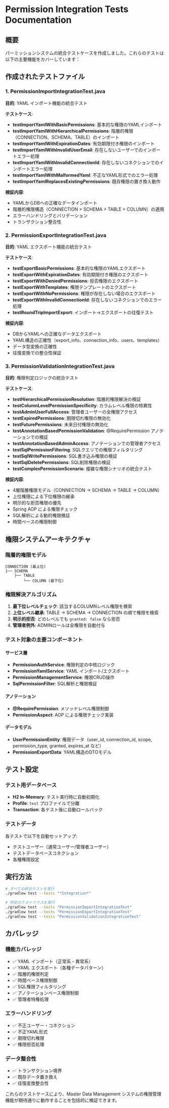 # Permission Integration Tests Documentation

## 概要

パーミッションシステムの統合テストケースを作成しました。これらのテストは以下の主要機能をカバーしています：

## 作成されたテストファイル

### 1. PermissionImportIntegrationTest.java
**目的**: YAML インポート機能の統合テスト

**テストケース**:
- **testImportYamlWithBasicPermissions**: 基本的な権限のYAMLインポート
- **testImportYamlWithHierarchicalPermissions**: 階層的権限（CONNECTION、SCHEMA、TABLE）のインポート
- **testImportYamlWithExpirationDates**: 有効期限付き権限のインポート
- **testImportYamlWithInvalidUserEmail**: 存在しないユーザーでのインポートエラー処理
- **testImportYamlWithInvalidConnectionId**: 存在しないコネクションでのインポートエラー処理
- **testImportYamlWithMalformedYaml**: 不正なYAML形式でのエラー処理
- **testImportYamlReplacesExistingPermissions**: 既存権限の置き換え動作

**検証内容**:
- YAMLからDBへの正確なデータインポート
- 階層的権限構造（CONNECTION > SCHEMA > TABLE > COLUMN）の適用
- エラーハンドリングとバリデーション
- トランザクション整合性

### 2. PermissionExportIntegrationTest.java
**目的**: YAML エクスポート機能の統合テスト

**テストケース**:
- **testExportBasicPermissions**: 基本的な権限のYAMLエクスポート
- **testExportWithExpirationDates**: 有効期限付き権限のエクスポート
- **testExportWithDeniedPermissions**: 拒否権限のエクスポート
- **testExportWithTemplates**: 権限テンプレートのエクスポート
- **testExportWithNoPermissions**: 権限が存在しない場合のエクスポート
- **testExportWithInvalidConnectionId**: 存在しないコネクションでのエラー処理
- **testRoundTripImportExport**: インポート→エクスポートの往復テスト

**検証内容**:
- DBからYAMLへの正確なデータエクスポート
- YAML構造の正確性（export_info、connection_info、users、templates）
- データ型変換の正確性
- 往復変換での整合性保証

### 3. PermissionValidationIntegrationTest.java
**目的**: 権限判定ロジックの統合テスト

**テストケース**:
- **testHierarchicalPermissionResolution**: 階層的権限解決の検証
- **testColumnLevelPermissionSpecificity**: カラムレベル権限の特異性
- **testAdminUserFullAccess**: 管理者ユーザーの全権限アクセス
- **testExpiredPermissions**: 期限切れ権限の無効化
- **testFuturePermissions**: 未来日付権限の無効化
- **testAnnotationBasedPermissionValidation**: @RequirePermission アノテーションでの検証
- **testAnnotationBasedAdminAccess**: アノテーションでの管理者アクセス
- **testSqlPermissionFiltering**: SQLクエリでの権限フィルタリング
- **testSqlWritePermissions**: SQL書き込み権限の検証
- **testSqlDeletePermissions**: SQL削除権限の検証
- **testComplexPermissionScenario**: 複雑な権限シナリオの統合テスト

**検証内容**:
- 4層階層権限モデル（CONNECTION → SCHEMA → TABLE → COLUMN）
- 上位権限による下位権限の継承
- 明示的な拒否権限の優先
- Spring AOP による権限チェック
- SQL解析による動的権限検証
- 時間ベースの権限制御

## 権限システムアーキテクチャ

### 階層的権限モデル
```
CONNECTION (最上位)
├── SCHEMA
    ├── TABLE
        └── COLUMN (最下位)
```

### 権限解決アルゴリズム
1. **最下位レベルチェック**: 該当するCOLUMNレベル権限を検索
2. **上位レベル継承**: TABLE → SCHEMA → CONNECTION の順で権限を検索
3. **明示的拒否**: どのレベルでも `granted: false` なら拒否
4. **管理者例外**: ADMINロールは全権限を自動付与

### テスト対象の主要コンポーネント

#### サービス層
- **PermissionAuthService**: 権限判定の中核ロジック
- **PermissionYamlService**: YAML インポート/エクスポート
- **PermissionManagementService**: 権限CRUD操作
- **SqlPermissionFilter**: SQL解析と権限検証

#### アノテーション
- **@RequirePermission**: メソッドレベル権限制御
- **PermissionAspect**: AOP による権限チェック実装

#### データモデル
- **UserPermissionEntity**: 権限データ（user_id, connection_id, scope, permission_type, granted, expires_at など）
- **PermissionExportData**: YAML構造のDTOモデル

## テスト設定

### テスト用データベース
- **H2 In-Memory**: テスト実行時に自動初期化
- **Profile**: `test` プロファイルで分離
- **Transaction**: 各テスト後に自動ロールバック

### テストデータ
各テストで以下を自動セットアップ:
- テストユーザー（通常ユーザー/管理者ユーザー）
- テストデータベースコネクション
- 各種権限設定

## 実行方法

```bash
# すべての統合テストを実行
./gradlew test --tests "*Integration*"

# 特定のテストクラスを実行
./gradlew test --tests "PermissionImportIntegrationTest"
./gradlew test --tests "PermissionExportIntegrationTest"
./gradlew test --tests "PermissionValidationIntegrationTest"
```

## カバレッジ

### 機能カバレッジ
- ✅ YAML インポート（正常系・異常系）
- ✅ YAML エクスポート（各種データパターン）
- ✅ 階層的権限判定
- ✅ 時間ベース権限制御
- ✅ SQL権限フィルタリング
- ✅ アノテーションベース権限制御
- ✅ 管理者特権処理

### エラーハンドリング
- ✅ 不正ユーザー・コネクション
- ✅ 不正YAML形式
- ✅ 期限切れ権限
- ✅ 権限拒否処理

### データ整合性
- ✅ トランザクション境界
- ✅ 既存データ置き換え
- ✅ 往復変換整合性

これらのテストケースにより、Master Data Management システムの権限管理機能が期待通りに動作することを包括的に検証できます。